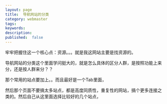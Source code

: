 ```yaml
---
layout: page
title:  导航网站的分类
category: webmaster
tags:
keywords:
description:
published:  false
---
```


牢牢把握住这一个核心点：资源。。。就是我这网站主要是找资源的。


导航网站的分类这个里面学问挺大的，就是怎么具体的区分人群，是按照功能上来分，还是按人群来分？？

那个常用的站点要加上。。而且最好是一个Tab里面，

然后那个页面不要搞太多站点，都是高度同质性，重复性的网站，搞个更多连接之类的。然后自己从这里面选择比较好的几个站点，











